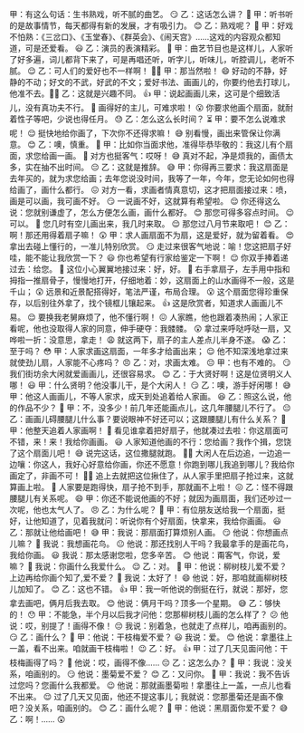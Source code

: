 甲：有这么句话：生书熟戏，听不腻的曲艺。 😏
乙：这话怎么讲？ 🤔
甲：听书听的是故事情节，每天都得有新的发展，才有吸引力。 😊
乙：熟戏呢？ 🤨
甲：好戏不怕熟：《三岔口》、《玉堂春》、《群英会》、《闹天宫》……这戏的内容观众都知道，可是还爱看。 😃
乙：演员的表演精彩。 👏
甲：曲艺节目也是这样儿，人家听了好多遍，词儿都背下来了，可是再唱还听，听字儿，听味儿，听腔调儿，老听不腻。 😌
乙：可人们的爱好也不一样啊！ 🤷‍♂
甲：那当然啦！ 😄
好动的不静，好静的不动；好文的不武，好武的不文；爱好书法、画画儿的，你要约他去打球儿，他准不去。🙅‍♂ ️
乙：这就是兴趣不同。 👍
甲：说起画画儿来，这可是个细致活儿，没有真功夫不行。 🎨
画得好的主儿，可难求啦！ 😮
你要求他画个扇面，就耐着性子等吧，少说也得任月。 😓
乙：怎么这么长时间？ ⏳
甲：要不怎么说难求呢！ 😌
挺快地给你画了，下次你不还得求嘛！ 😅
别看慢，画出来管保让你满意。 😊
乙：噢，慎重。 🤔
甲：比如你当面求他，准得毕恭毕敬的：我这儿有个扇面，求您给画一画。 🙏
对方也挺客气：哎呀！ 😅
真对不起，净是烦我的，画债太多，实在抽不出时间。 😔
乙：这就是推辞。 😅
甲：你得再三要求：我这扇面是去年买的，就为求您给画；去年您说没时间，我等了一年，今年，您无论如何也得给画了，画什么都行。 😖
对方一看，求画者情真意切，这才把扇面接过来：喷，画是可以画，我可画不好。 😏
一说画不好，这就算有希望啦。 😌
你还得这么说：您就别谦虚了，怎么方便怎么画，画什么都好。 😊
那您可得多容点时间。 😉
可以。 🙂
您几时有空儿画出来，我几时来取。 😌
那您过八月节来取吧！ 😊
乙：啊！那还用得着扇子嘛！ 😲
甲：求人画扇面不为扇，这是爱好，就为留着看。 😍
拿出去碰上懂行的，一准儿特别欣赏。 😏
走过来很客气地说：喻！您这把扇子好哇，能不能让我欣赏一下？ 😃
你也希望有行家给鉴定一下啊！ 😌
你双手捧着递过去：给您。 🙏
这位小心翼翼地接过来：好，好。 🤲
右手拿扇子，左手用中指和拇指一推扇骨子，慢慢地打开，仔细地着：妙，这扇面上的山水画得不一般，这是千山； 😲
远景和近景配搭得好，笔法严谨，布局合理。 😮
这个扇面您得珍重保存，以后别往外拿了，找个镜框儿镶起来。 👍
这是欣赏者，知道求人画画儿不易。 😌
要换我老舅麻烦了，他不懂行啊！ 😖
人家瞧，他也跟着凑热闹；人家正看呢，他也没取得人家的同意，伸手硬夺：我髅髅。 😲
拿过来呼哒呼哒一扇，又哗啦一折：没意思，拿走！ 😩
就这两下，扇子的主人差点儿半身不遂。 😱
乙：至于吗？ 😳
甲：人家求画这扇面，一年多才给画出来； 😌
他不知深浅地拿过来就使劲儿扇，人家能不心疼吗？ 😠
乙：对，求画太难。 😔
甲：也有不难的。 😏
我们街坊余大闲就爱画画儿，还很容易求。 😊
乙：于大贤好啊！这是位贤明义人哪！ 😃
甲：什么贤明？他没事儿干，是个大闲人！ 😏
乙：噢，游手好闲哪！ 😅
甲：他这人画画儿，不等人家求，成天到处追着给人家画。 😆
乙：照这么说，他的作品不少？ 🤨
甲：不，没多少！前几年还能画点儿，这几年腰腿儿不行了。 😔
乙：画画儿碍腰腿儿什么事？要说眼神不好还可以；这跟腰腿儿有什么关系？ 🤔
甲：他整天追着人家画啊！ 🤣
看见谁拿着把好扇子，他就凑过去啦：你这扇面可不错，来！来！我给你画画。 😃
人家知道他画的不行：您给画？我作个揖，您饶了这个扇面儿吧！ 😅
说完这话，这位撒腿就跑。 🏃‍♂
大闲人在后边追，一边追一边嚷：你这人，我好心好意给你画，你还不愿意！你跑到哪儿我追到哪儿？我给你画定了，非画不可！ 🤦‍♂
追上去就把这位揪住了，从人家手里把扇子抢过来，这就算画上啦。 😤
人家要是跑得快，扇子抢不到手，那就画不上啦！ 😖
乙：怪不得跟腰腿儿有关系呢。 😄
甲：你还不能说他画的不好；就因为画扇面，我们还吵过一次呢，他也太气人了。 😠
乙：为什么呢？ 🤔
甲：有位朋友送给我一个扇面，挺好，让他知道了，见着我就问：听说你有个好扇面，快拿来，我给你画画。 😃
乙：那就让他给画吧！ 😅
甲：我说：那扇面打算烦别人画。 😏
他说：你想画点儿嘛？ 🤨
我说：我想画花鸟。 😐
他说：那还找别人干吗？我最拿手的是画花鸟，我给你画。 😃
我说：那太感谢您啦，您多辛苦。 😊
他说：甭客气，你说，爱嘛？ 🤨
我说：你画什么我爱什么。 😌
乙：对。 🙏
甲：他说：柳树枝儿爱不爱？上边再给你画个知了,爱不爱？ 🤔
我说：太好了！ 😄
他说：好，那咱就画柳树枝儿加知了。 😊
乙：这也不错。 👍
甲：我一听他说的倒挺在行，就说：那好，您拿去画吧，俩月后我去取。 😊
他说：俩月干吗？顶多一个星期。 😅
乙：够快的！ 😯
甲：不能急，半个月以后我才问他：您那柳树枝儿画的怎么样了？ 😕
他说：哎，别提了！画得不像！ 😔
我说：别着急，也就走了点样儿，咱再画别的。 😏
乙：画什么？ 🤔
甲：他说：干枝梅爱不爱？ 😃
我说：爱。 😊
他说：拿墨往上一盖，看不出来。咱就画干枝梅啦！ 😉
乙：好。 👍
甲：过了几天见面问他：干枝梅画得了吗？ 🤨
他说：哎，画得不像…… 😔
乙：这怎么办？ 🤔
甲：我说：没关系，咱画别的。 😏
他说：墨菊爱不爱？ 😊
乙：又问你。 🤨
甲：我说：我不告诉过您吗？您画什么我都爱。 😉
他说：那就画墨菊啦！拿墨往上一盖，一点儿也看不出来。 😌
过了几天又见面，他还不提这事儿；我就说：您那墨菊还是画不像吧？没关系，咱画别的。 😊
乙：画什么呢？ 🤔
甲：他说：黑扇面你爱不爱？ 😅
乙：啊！…… 😲